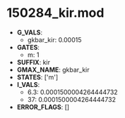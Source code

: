 # 150284_kir.mod

- **G_VALS**:
  - gkbar_kir: 0.00015
- **GATES**:
  - m: 1
- **SUFFIX**: kir
- **GMAX_NAME**: gkbar_kir
- **STATES**: ['m']
- **I_VALS**:
  - 6.3: 0.0001500004264444732
  - 37: 0.0001500004264444732
- **ERROR_FLAGS**: []
